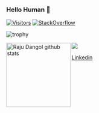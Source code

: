 ### Hello Human 👋
[![Visitors](https://visitor-badge.glitch.me/badge?page_id=RajuDangol45.RajuDangol45)](https://github.com/RajuDangol45) [![StackOverflow](https://stackoverflow-badge.vercel.app/?userID=8362191)](https://stackoverflow.com/users/8362191/raju-dangol)

![trophy](https://github-profile-trophy.vercel.app/?username=RajuDangol45&theme=onedark)
<div>
  <img height="170" align="left" src="https://github-readme-stats.vercel.app/api?username=RajuDangol45&show_icons=true&theme=radical" alt="Raju Dangol github stats" />
  <img src="https://github-readme-stats.vercel.app/api/top-langs/?username=RajuDangol45&layout=compact" />
</div>


[Linkedin](https://www.linkedin.com/in/raju-dangol-121435141/)

<!--
**RajuDangol45/RajuDangol45** is a ✨ _special_ ✨ repository because its `README.md` (this file) appears on your GitHub profile.

Here are some ideas to get you started:

- 🔭 I’m currently working on ...
- 🌱 I’m currently learning ...
- 👯 I’m looking to collaborate on ...
- 🤔 I’m looking for help with ...
- 💬 Ask me about ...
- 📫 How to reach me: ...
- 😄 Pronouns: ...
- ⚡ Fun fact: ...
-->
